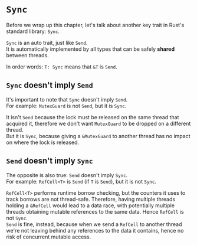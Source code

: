 # `Sync`

Before we wrap up this chapter, let's talk about another key trait in Rust's standard library: `Sync`.  

`Sync` is an auto trait, just like `Send`.  
It is automatically implemented by all types that can be safely **shared** between threads.

In order words: `T: Sync` means that `&T` is `Send`.

## `Sync` doesn't imply `Send`

It's important to note that `Sync` doesn't imply `Send`.  
For example: `MutexGuard` is not `Send`, but it is `Sync`.  

It isn't `Send` because the lock must be released on the same thread that acquired it, therefore we don't 
want `MutexGuard` to be dropped on a different thread.  
But it is `Sync`, because giving a `&MutexGuard` to another thread has no impact on where the lock is released.

## `Send` doesn't imply `Sync`

The opposite is also true: `Send` doesn't imply `Sync`.  
For example: `RefCell<T>` is `Send` (if `T` is `Send`), but it is not `Sync`.  

`RefCell<T>` performs runtime borrow checking, but the counters it uses to track borrows are not thread-safe.
Therefore, having multiple threads holding a `&RefCell` would lead to a data race, with potentially
multiple threads obtaining mutable references to the same data. Hence `RefCell` is not `Sync`.  
`Send` is fine, instead, because when we send a `RefCell` to another thread we're not
leaving behind any references to the data it contains, hence no risk of concurrent mutable access.